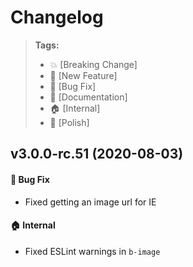 Changelog
=========

> **Tags:**
> - :boom:       [Breaking Change]
> - :rocket:     [New Feature]
> - :bug:        [Bug Fix]
> - :memo:       [Documentation]
> - :house:      [Internal]
> - :nail_care:  [Polish]

## v3.0.0-rc.51 (2020-08-03)

#### :bug: Bug Fix

* Fixed getting an image url for IE

#### :house: Internal

* Fixed ESLint warnings in `b-image`
